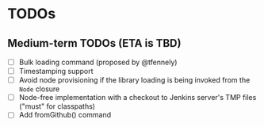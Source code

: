 
TODOs
=====

Medium-term TODOs (ETA is TBD)
---
* [ ] Bulk loading command (proposed by @tfennely)
* [ ] Timestamping support
* [ ] Avoid node provisioning if the library loading is being invoked from the <code>Node</code> closure
* [ ] Node-free implementation with a checkout to Jenkins server's TMP files ("must" for classpaths)
* [ ] Add fromGithub() command
